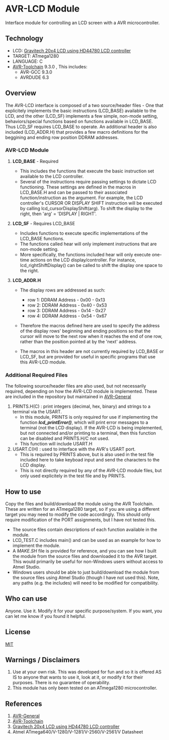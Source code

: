 # AVR-LCD Module
Interface module for controlling an LCD screen with a AVR microcontroller.


## Technology
* LCD: [Gravitech 20x4 LCD using HD44780 LCD controller](https://www.gravitech.us/20chbllcd.html)
* TARGET: ATmega1280
* LANGUAGE: C
* [AVR-Toolchain](https://github.com/osx-cross/homebrew-avr) 9.3.0 , This includes: 
  * AVR-GCC 9.3.0
  * AVRDUDE 6.3

## Overview
The AVR-LCD interface is composed of a two source/header files - One that explicitely implements the basic instructions (LCD_BASE) available to the LCD, and the other (LCD_SF) implements a few simple, non-mode setting, behaviors/special functions based on functions available in LCD_BASE. Thus LCD_SF requires LCD_BASE to operate. An additional header is also included (LCD_ADDR.H) that provides a few macro definitions for the beggining and ending row position DDRAM addresses. 

### AVR-LCD Module
1. **LCD_BASE** - Required
    * This includes the functions that execute the basic instruction set available to the LCD controller. 
    * Several of the instructions require passing settings to dictate LCD functioning. These settings are defined in the macros in LCD_BASE.H and can be passed to their associated function/instruction as the argument. For example, the LCD controller's CURSOR OR DISPLAY SHIFT instruction will be executed by calling lcd_cursorDisplayShift(arg). To shift the display to the right, then 'arg' = 'DISPLAY | RIGHT'.

2. **LCD_SF** - Requires LCD_BASE
    * Includes functions to execute specific implementations of the LCD_BASE functions.
    * The functions called hear will only implement instructions that are non-mode setting.
    * More specifically, the functions included hear will only execute one-time actions on the LCD display/controller. For instance, lcd_rightShiftDisplay() can be called to shift the display one space to the right.

3. **LCD_ADDR.H**
    * The display rows are addressed as such:
      - row 1: DDRAM Address - 0x00 - 0x13
      - row 2: DDRAM Address - 0x40 - 0x53
      - row 3: DDRAM Address - 0x14 - 0x27
      - row 4: DDRAM Address - 0x54 - 0x67
    
    * Therefore the macros defined here are used to specify the address of the display rows' beginning and ending positions so that the cursor will move to the next row when it reaches the end of one row, rather than the position pointed at by the 'next' address.    
    * The macros in this header are not currently required by LCD_BASE or LCD_SF, but are provided for useful in specific programs that use this AVR-LCD module.

### Additional Required Files
The following source/header files are also used, but not necessarily required, depending on how the AVR-LCD module is implemented. These are included in the repository but maintained in [AVR-General](https://github.com/Jsfain/AVR-General.git)

1. PRINTS.H(C) : print integers (decimal, hex, binary) and strings to a terminal via the USART. 
    * In this module, PRINTS is only required for use if implementing the function ***lcd_printError()***, which will print error messages to a terminal (not the LCD display). If the AVR-LCD is being implemented, but not connected and/or printing to a terminal, then this function can be disabled and PRINTS.H/C not used. 
    * This function will include USART.H
2. USART.C(H)  : used to interface with the AVR's USART port. 
    * This is required by PRINTS above, but is also used in the test file included here to take keyboad input and send the characters to the LCD display.
    * This is not directly required by any of the AVR-LCD module files, but only used explicitely in the test file and by PRINTS.

## How to use
Copy the files and build/download the module using the AVR Toolchain. These are written for an ATmega1280 target, so if you are using a different target you may need to modify the code accordingly. This should only require modification of the PORT assignments, but I have not tested this.
 * The source files contain descriptions of each function available in the module.
 * LCD_TEST.C includes main() and can be used as an example for how to implement the module.
 * A *MAKE.SH* file is provided for reference, and you can see how I built the module from the source files and downloaded it to the AVR target. This would primarily be useful for non-Windows users without access to Atmel Studio.
 * Windows users should be able to just build/download the module from the source files using Atmel Studio (though I have not used this). Note, any paths (e.g. the includes) will need to be modified for compatibility.

## Who can use
Anyone. Use it. Modify it for your specific purpose/system. If you want, you can let me know if you found it helpful.

## License
[MIT](https://github.com/Jsfain/AVR-LCD/blob/master/LICENSE)

## Warnings / Disclaimers
1. Use at your own risk. This was developed for fun and so it is offered AS IS to anyone that wants to use it, look at it, or modify it for their purposes. There is no guarantee of operability. 
2. This module has only been tested on an ATmega1280 microcontroller.

## References
1. [AVR-General](https://github.com/Jsfain/AVR-General.git)
2. [AVR-Toolchain](https://github.com/osx-cross/homebrew-avr)
3. [Gravitech 20x4 LCD using HD44780 LCD controller](https://www.gravitech.us/20chbllcd.html)
3. Atmel ATmega640/V-1280/V-1281/V-2560/V-2561/V Datasheet
